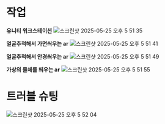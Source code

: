 # 작업
**유니티 워크스테이션**
![스크린샷 2025-05-25 오후 5 51 35](https://github.com/user-attachments/assets/57eacf70-94c9-4d71-a3bf-74054ed0ae6a)

**얼굴추척해서 가면씌우는 ar**
![스크린샷 2025-05-25 오후 5 51 41](https://github.com/user-attachments/assets/d7bda56d-bdde-4735-8011-af5e14c6ac06)

**얼굴추척해서 안경씌우는 ar**
![스크린샷 2025-05-25 오후 5 51 49](https://github.com/user-attachments/assets/24dc8167-cb41-43e5-b91d-51195d8b1825)

**가상의 물체를 띄우는 ar**
![스크린샷 2025-05-25 오후 5 51 55](https://github.com/user-attachments/assets/64af51b6-1abc-4f8a-a295-320b8e6b5ae1)

# 트러블 슈팅
![스크린샷 2025-05-25 오후 5 52 04](https://github.com/user-attachments/assets/8496b794-56b4-42f2-81c3-11fbc88bd4ea)
